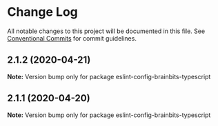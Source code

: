 # Change Log

All notable changes to this project will be documented in this file.
See [Conventional Commits](https://conventionalcommits.org) for commit guidelines.

## 2.1.2 (2020-04-21)

**Note:** Version bump only for package eslint-config-brainbits-typescript





## 2.1.1 (2020-04-20)

**Note:** Version bump only for package eslint-config-brainbits-typescript
